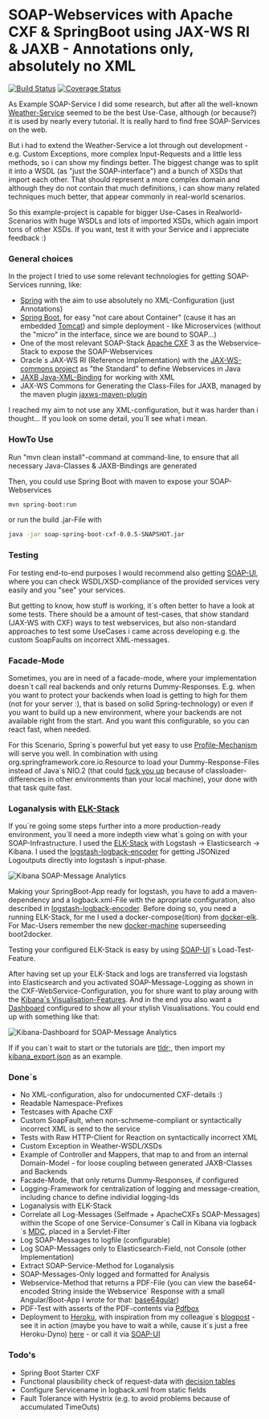 # SOAP-Webservices with Apache CXF & SpringBoot using JAX-WS RI & JAXB - Annotations only, absolutely no XML
[![Build Status](https://travis-ci.org/jonashackt/soap-spring-boot-cxf.svg?branch=master)](https://travis-ci.org/jonashackt/soap-spring-boot-cxf)
[![Coverage Status](https://coveralls.io/repos/jonashackt/soap-spring-boot-cxf/badge.svg)](https://coveralls.io/r/jonashackt/soap-spring-boot-cxf)

As Example SOAP-Service I did some research, but after all the well-known [Weather-Service] seemed to be the best Use-Case, although (or because?) it is used by nearly every tutorial. It is really hard to find free SOAP-Services on the web.

But i had to extend the Weather-Service a lot through out development - e.g. Custom Exceptions, more complex
Input-Requests and a little less methods, so i can show my findings better. The biggest change was to split it into a WSDL (as "just the SOAP-interface") and a bunch of XSDs that import each other. That should represent a more complex domain and although they do not contain that much definitions, i can show many related techniques much better, that appear commonly in real-world scenarios.

So this example-project is capable for bigger Use-Cases in Realworld-Scenarios with huge WSDLs and lots of imported XSDs, which again import tons of other XSDs. If you want, test it with your Service and i appreciate feedback :)

### General choices

In the project I tried to use some relevant technologies for getting SOAP-Services running, like:
* [Spring] with the aim to use absolutely no XML-Configuration (just Annotations)
* [Spring Boot], for easy "not care about Container" (cause it has an embedded [Tomcat]) and simple deployment - like Microservices (without the "micro" in the interface, since we are bound to SOAP...)
* One of the most relevant SOAP-Stack [Apache CXF] 3 as the Webservice-Stack to expose the SOAP-Webservices
* Oracle´s JAX-WS RI (Reference Implementation) with the [JAX-WS-commons project] as "the Standard" to define Webservices in Java
* [JAXB Java-XML-Binding] for working with XML
* JAX-WS Commons for Generating the Class-Files for JAXB, managed by the maven plugin [jaxws-maven-plugin]

I reached my aim to not use any XML-configuration, but it was harder than i thought... If you look on some detail, you´ll see what i mean.

### HowTo Use

Run "mvn clean install"-command at command-line, to ensure that all necessary Java-Classes & JAXB-Bindings are generated

Then, you could use Spring Boot with maven to expose your SOAP-Webservices
```sh
mvn spring-boot:run
```
or run the build .jar-File with
```sh
java -jar soap-spring-boot-cxf-0.0.5-SNAPSHOT.jar
```

### Testing

For testing end-to-end purposes I would recommend also getting [SOAP-UI], where you can check WSDL/XSD-compliance of the provided services very easily and you "see" your services.

But getting to know, how stuff is working, it´s often better to have a look at some tests. There should be a amount of test-cases, that show standard (JAX-WS with CXF) ways to test webservices, but also non-standard approaches to test some
UseCases i came across developing e.g. the custom SoapFaults on incorrect XML-messages.

### Facade-Mode

Sometimes, you are in need of a facade-mode, where your implementation doesn´t call real backends and only returns Dummy-Responses. E.g. when you want to protect your backends when load is getting to high for them (not for your server :), that is based on solid Spring-technology) or even if you want to build up a new environment, where your backends are not available right from the start. And you want this configurable, so you can react fast, when needed.

For this Scenario, Spring´s powerful but yet easy to use [Profile-Mechanism] will serve you well. In combination with using org.springframework.core.io.Resource to load your Dummy-Response-Files instead of Java´s NIO.2 (that could [fuck you up] because of classloader-differences in other environments than your local machine), your done with that task quite fast.

### Loganalysis with [ELK-Stack]

If you´re going some steps further into a more production-ready environment, you´ll need a more indepth view what´s going on with your SOAP-Infrastructure. I used the [ELK-Stack] with Logstash -> Elasticsearch -> Kibana. I used the [logstash-logback-encoder] for getting JSONized Logoutputs directly into logstash´s input-phase.

![Kibana SOAP-Message Analytics](https://github.com/jonashackt/soap-spring-boot-cxf/blob/master/kibana_SOAP-Message-Analytics.png)

Making your SpringBoot-App ready for logstash, you have to add a maven-dependency and a logback.xml-File with the apropriate configuration, also described in [logstash-logback-encoder]. Before doing so, you need a running ELK-Stack, for me I used a docker-compose(ition) from [docker-elk].
For Mac-Users remember the new [docker-machine] superseeding boot2docker.

Testing your configured ELK-Stack is easy by using [SOAP-UI]´s Load-Test-Feature.

After having set up your ELK-Stack and logs are transferred via logstash into Elasticsearch and you activated SOAP-Message-Logging as shown in the CXF-WebService-Configuration, you for shure want to play aroung with the [Kibana´s Visualisation-Features]. And in the end you also want a [Dashboard] configured to show all your stylish Visualisations. You could end up with something like that:

![Kibana-Dashboard for SOAP-Message Analytics](https://github.com/jonashackt/soap-spring-boot-cxf/blob/master/kibana_SOAP-Analytics_dashboard.png)

If if you can´t wait to start or the tutorials are [tldr;], then import my [kibana_export.json](https://github.com/jonashackt/soap-spring-boot-cxf/blob/master/kibana_export.json) as an example.


### Done´s
* No XML-configuration, also for undocumented CXF-details :)
* Readable Namespace-Prefixes
* Testcases with Apache CXF
* Custom SoapFault, when non-schmeme-compliant or syntactically incorrect XML is send to the service
* Tests with Raw HTTP-Client for Reaction on syntactically incorrect XML
* Custom Exception in Weather-WSDL/XSDs
* Example of Controller and Mappers, that map to and from an internal Domain-Model - for loose coupling between generated JAXB-Classes and Backends
* Facade-Mode, that only returns Dummy-Responses, if configured
* Logging-Framework for centralization of logging and message-creation, including chance to define individial logging-Ids
* Loganalysis with ELK-Stack
* Correlate all Log-Messages (Selfmade + ApacheCXFs SOAP-Messages) within the Scope of one Service-Consumer`s Call in Kibana via logback´s [MDC], placed in a Servlet-Filter
* Log SOAP-Messages to logfile (configurable)
* Log SOAP-Messages only to Elasticsearch-Field, not Console (other Implementation)
* Extract SOAP-Service-Method for Loganalysis
* SOAP-Messages-Only logged and formatted for Analysis
* Webservice-Method that returns a PDF-File (you can view the base64-encoded String inside the Webservice´ Response with a small Angular/Boot-App I wrote for that: [base64gular])
* PDF-Test with asserts of the PDF-contents via [Pdfbox]
* Deployment to [Heroku], with inspiration from my colleague´s [blogpost] - see it in action (maybe you have to wait a while, cause it´s just a free Heroku-Dyno) [here] - or call it via [SOAP-UI]

### Todo's

* Spring Boot Starter CXF
* Functional plausibility check of request-data with [decision tables]
* Configure Servicename in logback.xml from static fields
* Fault Tolerance with Hystrix (e.g. to avoid problems because of accumulated TimeOuts)



[Spring]:https://spring.io
[Spring Boot]:http://projects.spring.io/spring-boot/
[Spring WS]:http://projects.spring.io/spring-ws/
[Apache CXF]:http://cxf.apache.org/
[JAXB Java-XML-Binding]:http://en.wikipedia.org/wiki/Java_Architecture_for_XML_Binding
[SOAP-UI]:http://www.soapui.org/
[jaxws-maven-plugin]:https://jax-ws-commons.java.net/jaxws-maven-plugin/
[JAX-WS-commons project]:https://jax-ws-commons.java.net/spring/
[Weather-Service]:http://wsf.cdyne.com/WeatherWS/Weather.asmx
[Tomcat]:http://tomcat.apache.org/
[decision tables]:https://en.wikipedia.org/wiki/Decision_table
[Profile-Mechanism]:http://docs.spring.io/spring-boot/docs/current/reference/html/boot-features-profiles.html
[fuck you up]:https://github.com/jonashackt/springbootreadfilejar
[ELK-Stack]:https://www.elastic.co/products
[logstash-logback-encoder]:https://github.com/logstash/logstash-logback-encoder/tree/logstash-logback-encoder-4.5
[docker-elk]:https://github.com/jonashackt/docker-elk
[docker-machine]:https://docs.docker.com/machine/get-started/
[Pdfbox]:https://pdfbox.apache.org/index.html
[base64gular]:https://github.com/jonashackt/base64gular
[MDC]:http://logback.qos.ch/manual/mdc.html
[Heroku]:https://www.heroku.com/home
[blogpost]:https://blog.codecentric.de/en/2015/10/deploying-spring-boot-applications-to-heroku/
[here]:https://soap-spring-boot-cxf.herokuapp.com/soap-api
[Kibana´s Visualisation-Features]:https://www.timroes.de/2015/02/07/kibana-4-tutorial-part-3-visualize/
[Dashboard]:https://www.timroes.de/2015/02/07/kibana-4-tutorial-part-4-dashboard/
[tldr;]:https://en.wiktionary.org/wiki/TLDR